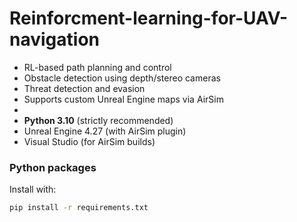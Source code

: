# Reinforcment-learning-for-UAV-navigation
- RL-based path planning and control
- Obstacle detection using depth/stereo cameras
- Threat detection and evasion
- Supports custom Unreal Engine maps via AirSim
- 
- **Python 3.10** (strictly recommended)
- Unreal Engine 4.27 (with AirSim plugin)
- Visual Studio (for AirSim builds)

### Python packages

Install with:

```bash
pip install -r requirements.txt
